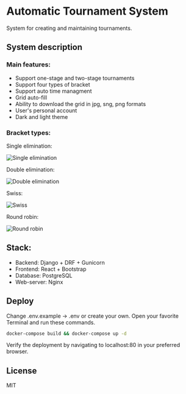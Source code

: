 # Automatic Tournament System
System for creating and maintaining tournaments. 

## System description
### Main features:
 - Support one-stage and two-stage tournaments
 - Support four types of bracket
 - Support auto time managment 
 - Grid auto-fill 
 - Ability to download the grid in jpg, sng, png formats
 - User's personal account
 - Dark and light theme
 
 ### Bracket types:
Single elimination:

![Single elimination](https://github.com/inilay/ATS/assets/110691997/ad853913-56fc-400a-b117-bb140d10b9fd)

Double elimination:

![Double elimination](https://github.com/inilay/ATS/assets/110691997/a79049a1-6bc1-49d5-a560-f04fa23e7fa6)

Swiss:

![Swiss](https://github.com/inilay/ATS/assets/110691997/adcb2b78-1bf1-475b-924a-7fb6c0f35592)

Round robin:

![Round robin](https://github.com/inilay/ATS/assets/110691997/d9bdb3b9-d501-41d5-91d3-b49ac3e28791)


## Stack:
- Backend: Django + DRF + Gunicorn
- Frontend: React + Bootstrap 
- Database: PostgreSQL
- Web-server: Nginx

## Deploy
Change .env.example -> .env or create your own.
Open your favorite Terminal and run these commands.
```sh 
docker-compose build && docker-compose up -d
```
Verify the deployment by navigating to localhost:80 in your preferred browser.

## License

MIT
